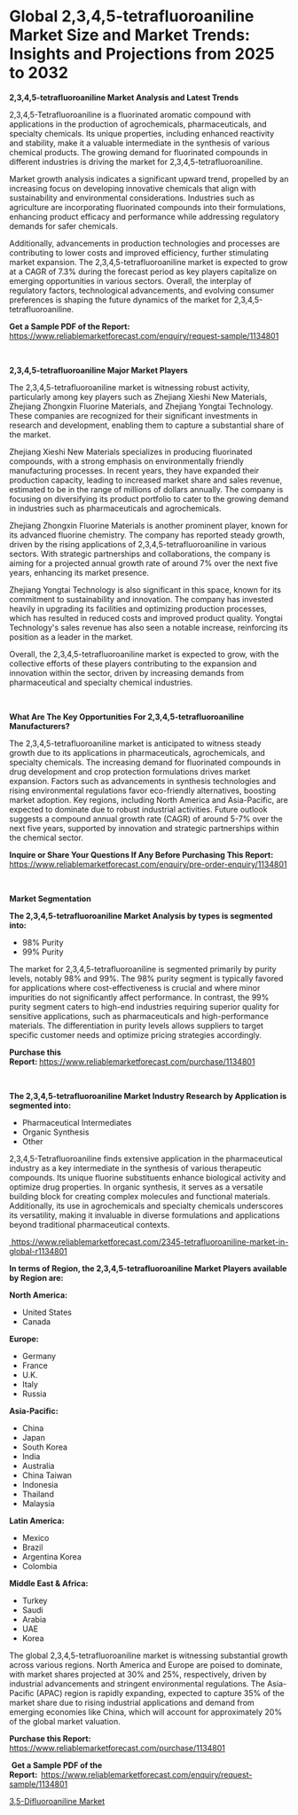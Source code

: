 <p><h1>Global 2,3,4,5-tetrafluoroaniline Market Size and Market Trends: Insights and Projections from 2025 to 2032</h1></p><p><strong>2,3,4,5-tetrafluoroaniline Market Analysis and Latest Trends</strong></p>
<p><p>2,3,4,5-Tetrafluoroaniline is a fluorinated aromatic compound with applications in the production of agrochemicals, pharmaceuticals, and specialty chemicals. Its unique properties, including enhanced reactivity and stability, make it a valuable intermediate in the synthesis of various chemical products. The growing demand for fluorinated compounds in different industries is driving the market for 2,3,4,5-tetrafluoroaniline.</p><p>Market growth analysis indicates a significant upward trend, propelled by an increasing focus on developing innovative chemicals that align with sustainability and environmental considerations. Industries such as agriculture are incorporating fluorinated compounds into their formulations, enhancing product efficacy and performance while addressing regulatory demands for safer chemicals. </p><p>Additionally, advancements in production technologies and processes are contributing to lower costs and improved efficiency, further stimulating market expansion. The 2,3,4,5-tetrafluoroaniline market is expected to grow at a CAGR of 7.3% during the forecast period as key players capitalize on emerging opportunities in various sectors. Overall, the interplay of regulatory factors, technological advancements, and evolving consumer preferences is shaping the future dynamics of the market for 2,3,4,5-tetrafluoroaniline.</p></p>
<p><strong>Get a Sample PDF of the Report:&nbsp;</strong> <a href="https://www.reliablemarketforecast.com/enquiry/request-sample/1134801?utm_campaign=2925&utm_medium=2&utm_source=Github&utm_content=ia&utm_term=25032025&utm_id=2345-tetrafluoroaniline">https://www.reliablemarketforecast.com/enquiry/request-sample/1134801</a></p>
<p>&nbsp;</p>
<p><strong>2,3,4,5-tetrafluoroaniline Major Market Players</strong></p>
<p><p>The 2,3,4,5-tetrafluoroaniline market is witnessing robust activity, particularly among key players such as Zhejiang Xieshi New Materials, Zhejiang Zhongxin Fluorine Materials, and Zhejiang Yongtai Technology. These companies are recognized for their significant investments in research and development, enabling them to capture a substantial share of the market.</p><p>Zhejiang Xieshi New Materials specializes in producing fluorinated compounds, with a strong emphasis on environmentally friendly manufacturing processes. In recent years, they have expanded their production capacity, leading to increased market share and sales revenue, estimated to be in the range of millions of dollars annually. The company is focusing on diversifying its product portfolio to cater to the growing demand in industries such as pharmaceuticals and agrochemicals.</p><p>Zhejiang Zhongxin Fluorine Materials is another prominent player, known for its advanced fluorine chemistry. The company has reported steady growth, driven by the rising applications of 2,3,4,5-tetrafluoroaniline in various sectors. With strategic partnerships and collaborations, the company is aiming for a projected annual growth rate of around 7% over the next five years, enhancing its market presence.</p><p>Zhejiang Yongtai Technology is also significant in this space, known for its commitment to sustainability and innovation. The company has invested heavily in upgrading its facilities and optimizing production processes, which has resulted in reduced costs and improved product quality. Yongtai Technology's sales revenue has also seen a notable increase, reinforcing its position as a leader in the market.</p><p>Overall, the 2,3,4,5-tetrafluoroaniline market is expected to grow, with the collective efforts of these players contributing to the expansion and innovation within the sector, driven by increasing demands from pharmaceutical and specialty chemical industries.</p></p>
<p>&nbsp;</p>
<p><strong>What Are The Key Opportunities For 2,3,4,5-tetrafluoroaniline Manufacturers?</strong></p>
<p><p>The 2,3,4,5-tetrafluoroaniline market is anticipated to witness steady growth due to its applications in pharmaceuticals, agrochemicals, and specialty chemicals. The increasing demand for fluorinated compounds in drug development and crop protection formulations drives market expansion. Factors such as advancements in synthesis technologies and rising environmental regulations favor eco-friendly alternatives, boosting market adoption. Key regions, including North America and Asia-Pacific, are expected to dominate due to robust industrial activities. Future outlook suggests a compound annual growth rate (CAGR) of around 5-7% over the next five years, supported by innovation and strategic partnerships within the chemical sector.</p></p>
<p><strong>Inquire or Share Your Questions If Any Before Purchasing This Report:</strong> <a href="https://www.reliablemarketforecast.com/enquiry/pre-order-enquiry/1134801?utm_campaign=2925&utm_medium=2&utm_source=Github&utm_content=ia&utm_term=25032025&utm_id=2345-tetrafluoroaniline">https://www.reliablemarketforecast.com/enquiry/pre-order-enquiry/1134801</a></p>
<p>&nbsp;</p>
<p><strong>Market Segmentation</strong></p>
<p><strong>The 2,3,4,5-tetrafluoroaniline Market Analysis by types is segmented into:</strong></p>
<p><ul><li>98% Purity</li><li>99% Purity</li></ul></p>
<p><p>The market for 2,3,4,5-tetrafluoroaniline is segmented primarily by purity levels, notably 98% and 99%. The 98% purity segment is typically favored for applications where cost-effectiveness is crucial and where minor impurities do not significantly affect performance. In contrast, the 99% purity segment caters to high-end industries requiring superior quality for sensitive applications, such as pharmaceuticals and high-performance materials. The differentiation in purity levels allows suppliers to target specific customer needs and optimize pricing strategies accordingly.</p></p>
<p><strong>Purchase this Report:&nbsp;</strong><a href="https://www.reliablemarketforecast.com/purchase/1134801?utm_campaign=2925&utm_medium=2&utm_source=Github&utm_content=ia&utm_term=25032025&utm_id=2345-tetrafluoroaniline">https://www.reliablemarketforecast.com/purchase/1134801</a></p>
<p>&nbsp;</p>
<p><strong>The 2,3,4,5-tetrafluoroaniline Market Industry Research by Application is segmented into:</strong></p>
<p><ul><li>Pharmaceutical Intermediates</li><li>Organic Synthesis</li><li>Other</li></ul></p>
<p><p>2,3,4,5-Tetrafluoroaniline finds extensive application in the pharmaceutical industry as a key intermediate in the synthesis of various therapeutic compounds. Its unique fluorine substituents enhance biological activity and optimize drug properties. In organic synthesis, it serves as a versatile building block for creating complex molecules and functional materials. Additionally, its use in agrochemicals and specialty chemicals underscores its versatility, making it invaluable in diverse formulations and applications beyond traditional pharmaceutical contexts.</p></p>
<p><a href="https://www.reliablemarketforecast.com/2345-tetrafluoroaniline-market-in-global-r1134801?utm_campaign=2925&utm_medium=2&utm_source=Github&utm_content=ia&utm_term=25032025&utm_id=2345-tetrafluoroaniline">&nbsp;https://www.reliablemarketforecast.com/2345-tetrafluoroaniline-market-in-global-r1134801</a></p>
<p><strong>In terms of Region, the 2,3,4,5-tetrafluoroaniline Market Players available by Region are:</strong></p>
<p>
    <p> <strong> North America: </strong>
        <ul>
            <li>United States</li>
            <li>Canada</li>
        </ul>
        </p> 
    <p> <strong> Europe: </strong>
        <ul>
            <li>Germany</li>
            <li>France</li>
            <li>U.K.</li>
            <li>Italy</li>
            <li>Russia</li>
        </ul>
        </p> 
    <p> <strong> Asia-Pacific: </strong>
        <ul>
            <li>China</li>
            <li>Japan</li>
            <li>South Korea</li>
            <li>India</li>
            <li>Australia</li>
            <li>China Taiwan</li>
            <li>Indonesia</li>
            <li>Thailand</li>
            <li>Malaysia</li>
        </ul>
        </p> 
    <p> <strong> Latin America: </strong>
        <ul>
            <li>Mexico</li>
            <li>Brazil</li>
            <li>Argentina Korea</li>
            <li>Colombia</li>
        </ul>
        </p> 
    <p> <strong> Middle East & Africa: </strong>
        <ul>
            <li>Turkey</li>
            <li>Saudi</li>
            <li>Arabia</li>
            <li>UAE</li>
            <li>Korea</li>
        </ul>
    </p>
    </p>
<p><p>The global 2,3,4,5-tetrafluoroaniline market is witnessing substantial growth across various regions. North America and Europe are poised to dominate, with market shares projected at 30% and 25%, respectively, driven by industrial advancements and stringent environmental regulations. The Asia-Pacific (APAC) region is rapidly expanding, expected to capture 35% of the market share due to rising industrial applications and demand from emerging economies like China, which will account for approximately 20% of the global market valuation.</p></p>
<p><strong>Purchase this Report: </strong><a href="https://www.reliablemarketforecast.com/purchase/1134801?utm_campaign=2925&utm_medium=2&utm_source=Github&utm_content=ia&utm_term=25032025&utm_id=2345-tetrafluoroaniline">https://www.reliablemarketforecast.com/purchase/1134801</a></p>
<p>&nbsp;<strong>Get a Sample PDF of the Report:&nbsp;&nbsp;</strong><a href="https://www.reliablemarketforecast.com/enquiry/request-sample/1134801?utm_campaign=2925&utm_medium=2&utm_source=Github&utm_content=ia&utm_term=25032025&utm_id=2345-tetrafluoroaniline">https://www.reliablemarketforecast.com/enquiry/request-sample/1134801</a></p>
<p><strong></strong></p>
<p><p><a href="https://github.com/penecorodz74/Market-Research-Report-List-1/blob/main/35-difluoroaniline-market.md?utm_campaign=2925&utm_medium=2&utm_source=Github&utm_content=ia&utm_term=25032025&utm_id=2345-tetrafluoroaniline">3,5-Difluoroaniline Market</a></p></p>